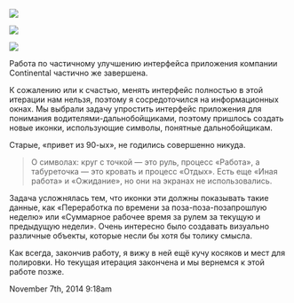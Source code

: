 ![](/tumblr/102008542791_0.jpg)

![](/tumblr/102008542791_1.jpg)

![](/tumblr/102008542791_2.jpg)

Работа по частичному улучшению интерфейса приложения компании
Continental частично же завершена.

К сожалению или к счастью, менять интерфейс полностью в этой итерации
нам нельзя, поэтому я сосредоточился на информационных окнах. Мы выбрали
задачу упростить интерфейс приложения для понимания
водителями-дальнобойщиками, поэтому пришлось создать новые иконки,
использующие символы, понятные дальнобойщикам.

Старые, «привет из 90-ых», не годились совершенно никуда.

> О символах: круг с точкой — это руль, процесс «Работа», а табуреточка
> — это кровать и процесс «Отдых». Есть еще «Иная работа» и «Ожидание»,
> но они на экранах не использовались.

Задача усложнялась тем, что иконки эти должны показывать такие данные,
как «Переработка по времени за поза-поза-позапрошлую неделю» или
«Суммарное рабочее время за рулем за текущую и предыдущую недели». Очень
интересно было создавать визуально различные объекты, которые несли бы
хотя бы толику смысла.

Как всегда, закончив работу, я вижу в ней ещё кучу косяков и мест для
полировки. Но текущая итерация закончена и мы вернемся к этой работе
позже.

<span id="timestamp"> November 7th, 2014 9:18am </span>
